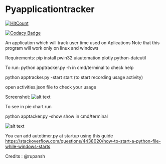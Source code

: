 # Pyapplicationtracker

[![HitCount](http://hits.dwyl.io/manojpawarsj12/Pyapplicationtracker.svg)](http://hits.dwyl.io/manojpawarsj12/Pyapplicationtracker)

[![Codacy Badge](https://api.codacy.com/project/badge/Grade/e9f18f5825254349ae16b16f0ea73e0f)](https://www.codacy.com/manual/manojpawarsj12/Pyapplicationtracker?utm_source=github.com&amp;utm_medium=referral&amp;utm_content=manojpawarsj12/Pyapplicationtracker&amp;utm_campaign=Badge_Grade)

An application which will track user time used on Aplications 
Note that this program will work only on linux and windows 

Requirements: pip install pwin32 uiautomation plotly python-dateutil 

To run: python apptracker.py -h in cmd/terminal to check help

python apptracker.py -start start (to start recording usage activity) 

open activities.json file to check your usage 

Screenshot:
![alt text](https://raw.githubusercontent.com/manojpawarsj12/Pyapplicationtracker/master/Screenshot%20(21).png)

To see in pie chart run

python apptacker.py -show show in cmd/terminal


![alt text](https://raw.githubusercontent.com/manojpawarsj12/Pyapplicationtracker/master/Screenshot%20(32).png)

You can add autotimer.py at startup using this guide
https://stackoverflow.com/questions/4438020/how-to-start-a-python-file-while-windows-starts

Credits : @rupansh
